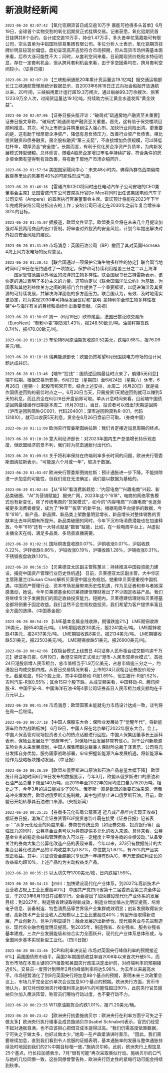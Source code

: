 # 新浪财经新闻
`2023-06-20 02:07:42` 【氧化铝期货首日成交逾10万手 嘉能可抢得多头首单】6月19日，全球首个实物交割的氧化铝期货正式挂牌交易。记者获悉，氧化铝期货首日挂牌共8个合约，合计成交逾10万手，持仓1.47万手，多头首单花落嘉能可有限公司，空头首单为中铝国际贸易集团有限公司。多位分析人士表示，氧化铝期货挂牌价明显较现价偏低，盘初呈现高开态势符合市场预期，但从现货市场供需基本面来看，后市大涨可能性不大；同时，从套利空间来看，目前期现货价格贴水特征明显，存在一定套利机会，但从跨月套利机会来看，由于多空因素均在，跨月套利空间较小。（证券日报）

`2023-06-20 02:07:20` 【三峡船闸通航20年累计货运量达19.1亿吨】据交通运输部长江三峡通航管理局统计数据显示，自2003年6月18日正式向社会船舶开放通航以来，20年间，三峡船闸累计运行超19.3万闸次，通过船舶99.3万余艘次、旅客1223.9万余人次，过闸货运量达19.1亿吨，持续助力长江黄金水道发挥“黄金效益”。

`2023-06-20 02:07:06` 【证券日报头版评论：“破局式”疏通房地产融资至关重要】 证券日报文章称，“破局式”疏通房地产融资至关重要。首先，这有助于保交楼项目顺利推进。其次，可为上市房企并购重组注入强心剂，加快行业风险出清。更重要的是，这有助于增厚房企净资产，降低有息负债压力，改善行业资产负债表。相比信贷融资和债券融资，房企股权融资“第三支箭”，不直接增加负债规模，可以降低杠杆率，增厚资金“安全垫”。长期而言，有利于优化房企净资产负债率，为向新发展模式转型储粮。总体而言，随着A股房企定增过审名单持续扩容，符合条件的房企资金面有望得到有效改善，将有助于房地产市场企稳回升。

`2023-06-20 01:57:54` 美国国家飓风中心：未来48小时内，佛得角群岛西南偏南数百英里处的风暴有40%的可能性形成气旋。

`2023-06-20 01:46:16` 【雷诺汽车CEO将同时出任电动汽车子公司安培的CEO兼董事会主席】法国雷诺汽车公司首席执行官De Meo将同时出任该集团电动汽车子公司安培（Ampere）的首席执行官兼董事会主席。雷诺预计将能在2023年下半年完成将安培公司分拆出去的工作；安培公司已设定在2030年之前年复合增长率30%的目标。

`2023-06-20 01:45:07` 据报道，欧盟文件显示，欧盟委员会将在未来几个月提议加强对军民两用商品的出口管制，将审查对外投资的安全风险，计划今年提出解决对外投资安全风险的建议。

`2023-06-20 01:31:59` 市场消息：英国石油公司（BP）撤回了其对英国Hornsea 4海上风力发电场的反对意见。

`2023-06-20 01:30:43` 【联合国通过一项保护公海生物多样性的协定】联合国当地时间6月19日在纽约通过了一项协定，保护和可持续利用覆盖三分之二以上海洋——国家管辖范围以外地区的海洋的生物多样性。联合国秘书长古特雷斯表示，该协定的通过表明了多边主义的力量。这项协定以《联合国海洋法公约》为基础，为国家和其他利益攸关方之间的跨部门合作提供了一个重要框架，以促进海洋及其资源的可持续发展，并解决海洋面临的多方面压力。联合国认为，有效、及时地落实该协定，将为实现2030年可持续发展议程和“昆明-蒙特利尔全球生物多样性框架”中与海洋有关的目标和指标作出重要贡献。（央视）

`2023-06-20 01:30:07` 周一（6月19日）欧市尾盘，法国巴黎泛欧交易所（EuroNext）“制粉小麦”期货涨1.43%，报248.50欧元/吨。油菜籽期货跌0.74%，报470.00欧元/吨。

`2023-06-20 01:19:23` 布伦特8月原油期货收跌0.52美元，跌幅0.68%，报76.09美元/桶。

`2023-06-20 01:18:16` 瑞典能源部长：欧盟仍然希望6月份围绕电力市场的设计问题达成共识。

`2023-06-20 01:13:46` 【端午"捡钱"：国债逆回购最佳时点来了，躺赚5天利息】 端午假期，根据交易所安排，6月22日（星期四）至6月24日（星期六）休市，6月26日（星期一）起股市照常开市。结合上述安排，本周二（6月20日）就是操作国债逆回购的最佳时点之一。6月20日当天，只需投资1天期逆回购就可以赚到5天的利息，而且资金在6月26日开盘前即可取。单从计息时间来看，目前端午国债逆回购最佳操作日期是本周二（6月20日）。当日，投资者可以借出1天期逆回购（沪市逆回购简称GC001，代码204001；深市逆回购简称R-001，代码131810），就可以收获5天利息，资金在6月26日盘前已可取。（券商中国）

`2023-06-20 01:11:09` 欧洲央行管委斯图纳拉斯：我们肯定接近加息周期的终点。

`2023-06-20 01:10:20` 意大利经济部长：对2023年国内生产总值增长持乐观态度，但欧盟经济前景不利，我们将为抗击通胀付出代价。

`2023-06-20 01:09:53` 关于将利率保持在终端利率多长时间的问题，欧洲央行管委斯图纳拉斯表示，“可能是六个月或一年”，取决于数据。

`2023-06-20 01:03:07` 欧洲央行管委斯图纳拉斯：预计通胀进一步下降。不能排除进一步加息的可能性，但我们现在无法确定，我们是以数据为基础的。

`2023-06-20 01:02:44` 【从“618”看消费新趋势：“内容电商”“兴趣电商”兴起、新品类破圈、“AI”为营销赋能】 据央广网，2023年这个“618”，电商的网络零售模式也有新变化，除了传统电商的“货架模式”，如今的“内容电商”“兴趣电商”也逐渐被更多消费者接受，成为了“种草”“拔草”的新平台。根据电商平台提供的数据，今年“618”，新产品、新品牌、新品类上架数量明显增长，新品增长对整体销售的贡献率比去年同期有所提升。新品类破圈的同时，今年下沉市场消费潜能也在加速释放。今年“618”还有一大特点就是“数智”赋能，比如，在一些电商平台上，AI虚拟主播全天在线，满足多品类、多场景直播需要。

`2023-06-20 01:02:31` 国际铜夜盘收跌0.07%，沪铜收涨0.07%，沪铝收跌0.22%，沪锌收跌0.86%，沪铅收涨0.19%，沪镍收跌1.28%，沪锡收涨0.31%。不锈钢夜盘收跌1.10%。

`2023-06-20 00:56:53` 【贝莱德亚太区副主管陈蕙兰：持续推进中国投资能力建设，捕捉中国资产管理行业历史性机遇】 日前，贝莱德亚太区副主管，大中华区主管陈蕙兰((Susan Chan)解析贝莱德中国业务规划。她重申贝莱德重视中国机遇。中国资产管理行业、资本市场发展带来历史性机遇，作为见证者和参与者她深感激动，她说。今年贝莱德基金和贝莱德建信理财推出了不少固定收益产品，我们将继续专注于发展我们的固定收益投资能力。短期内，贝莱德建信理财和贝莱德基金都将侧重于固定收益。我们当然不会忽视权益投资，我们希望为客户提供丰富且全方面的选择。（中国基金报）

`2023-06-20 00:54:19` 【LME基本金属全线收跌，期镍跌逾2%】 
LME期铜收跌26美元，报8540美元/吨。
LME期铝收跌30美元，报2241美元/吨。
LME期锌收跌41美元，报2437美元/吨。
LME期铅收跌8美元，报2134美元/吨。
LME期镍收跌531美元，报22503美元/吨。
LME期锡收跌51美元，报26900美元/吨。

`2023-06-20 00:42:06` 【双柜台模式上线首日 4只证券人民币柜台成交额均逾千万元】据证券日报，6月19日，香港交易所正式推出“港币-人民币双柜台模式”。首批24只港股新增人民币柜台，总市值相当于1.9万亿美元，占总市值逾三分之一，约港股日均成交额四成。从首日交易情况来看，上市的24只双柜台证券股价现分化。截至收盘，9只个股上涨，其中中国移动-R涨1.89%、恒生银行-R涨1.52%，吉利汽车-R涨0.55%；其余15只个股下跌。从成交额来看，中国移动-R、腾讯控股-R、中国平安-R、中国海洋石油-R等4家公司证券首日人民币柜台成交额均在千万元以上。

`2023-06-20 00:41:48` 市场消息：欧盟国家未能就电力市场设计达成一致，谈判将在周一后继续。

`2023-06-20 00:37:18` 【中国人保股东大会：保险业发展处于“觉醒年代”，将新能源车险作为战略板块】 6月19日，中国人保在北京举行2022年股东大会。会上，中国人保高管对现场投资者关心的热点话题进行回应。中国人保集团董事长王廷科表示，保险业发展处于“觉醒年代”，对保险行业发展非常有信心。对于公司新能源车险业务未来发展规划，中国人保集团副总裁兼人保财险总裁于泽表示，公司将充分发挥自身优势，服务国家战略部署，牢牢把握新能源汽车发展机遇，将新能源车险作为战略板块推动发展。（中证报）

`2023-06-20 00:36:59` 【欧盟从俄罗斯进口原油和石油产品总量大幅下降】 欧盟统计局当地时间6月19日发布的数据显示，今年3月，欧盟从俄罗斯进口的原油和石油产品总量下降至140万吨，而2019年至2022年的月均进口量为1520万吨，相比之下，今年3月的进口量减少了90%。俄罗斯一直是欧盟的重要石油来源，但俄乌冲突爆发后，欧盟对俄罗斯实施制裁，其中包括禁止进口俄罗斯石油。目前，欧盟已开始转移其石油进口来源。（央视新闻）

`2023-06-20 00:35:35` 【券商多元化布局公募赛道 近八成产品年内实现正收益】据证券日报，渤海汇金证券资管FOF投资总监叶萌在接受《证券日报》记者表示：“从多元化经营的角度来看，券商在传统业务（如证券交易、投资银行等）面临压力的同时，公募基金业务可以为券商提供多元化的收入来源。具体来看，公募基金业务的稳定收益和管理费收入可以在一定程度上平滑券商的业绩波动。”从备受关注的券商大集合公募化改造产品的表现来看，今年以来，373只有数据统计的大集合公募化改造产品的平均收益率为0.87%，中位数为1.67%，有76%的产品实现正收益。其中，兴证资管金麒麟兴享优选一年持有B/A/C、申万宏源红利成长的收益率均超10%，上述产品均为主动权益类产品。

`2023-06-20 00:35:15` 以太坊失守1700美元/枚，日内跌幅1.59%。

`2023-06-20 00:34:13` 【四川：加快建设现代化产业体系，到2027年高新技术产业营收占规上工业比重超40%】 中国共产党四川省第十二届委员会第三次全体会议，于2023年6月19日在成都举行。全会提出了加快建设现代化产业体系的发展目标：到2027年，制造强省建设取得新成效，制造业增加值占比明显提高，培育电子信息、装备制造、特色消费品等世界级产业集群成效明显；创新发展取得新突破，高新技术产业营业收入占规模以上工业比重超过40%；转型升级取得新进展，产业创新力、竞争力明显提升；融合发展迈出新步伐，现代服务业与先进制造业、现代农业融合程度明显提高。到2035年，制造强省、农业强省、服务业强省基本建成，三次产业发展能级和综合实力全面跃升，现代化产业体系总体形成，与全国同步基本实现新型工业化。（四川日报）

`2023-06-20 00:33:46` 【CPI和利率决议前 市场对英国央行峰值利率的预期接近6%】英国国债熊市趋平，英国2年期国债收益率自2008年以来首次升破5%，而货币市场在本周关键的CPI报告和英国央行政策决定出炉前，对终端利率的预期接近6%。交易员一度预计到明年2月份峰值利率将达5.98%，为去年以来最高水平。市场短暂消化了到9月英国央行将加息98个基点的预期，表明未来三次政策会议上，市场几乎完全定价单次会议加息50个基点的预期。欧洲央行方面，货币市场认为，到12月份欧洲央行峰值利率达到4%的可能性超过90%，此前央行官员施纳贝尔加入鹰派阵营，称官员们哪怕行动过度，也不要行动不力。

`2023-06-20 00:23:55` WTI原油期货合约跌1.01%，报71.20美元/桶。

`2023-06-20 00:23:42` 【欧洲央行执委施纳贝尔：欧洲央行在利率方面宁可失之于做太多】欧洲央行执行理事会成员施纳贝尔(Isabel Schnabel)表示，官员们经受不起对通胀自满，也不应该担心把借贷成本提得过高。“我们仍需高度依靠数据，宁可失之于做太多，也好过做太少，”她周一在卢森堡演讲时表示。 “因此，我们需要继续加息，直到我们看到令人信服的证据表明，基本通胀率的发展与整体通胀持续及时地回到我们的2%中期目标相一致，”施纳贝尔称。此前，欧洲央行上周加息25个基点，行长拉加德表示，7月“很有可能”再次采取类似行动。施纳贝尔的口气与她的几位同僚一致，这些同僚曾警告称，欧洲央行历史性的紧缩行动可能会持续到秋季。

